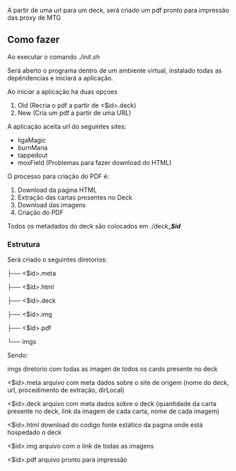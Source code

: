 A partir de uma url para um deck, será criado um pdf pronto para impressão das proxy de MTG

## Como fazer

Ao executar o comando *./init.sh*
 
Será aberto o programa dentro de um ambiente virtual, instalado todas as depêndencias e iniciará a aplicação.

Ao iniciar a aplicação há duas opçoes 
1. Old (Recria o pdf a partir de <$id>.deck)
2. New (Cria um pdf a partir de uma URL)

A aplicação aceita url do seguintes sites:

- ligaMagic
- burnMana
- tappedout
- moxField (Problemas para fazer download do HTML)

O processo para criação do PDF é:

1. Download da pagina HTML
2. Extração das cartas presentes no Deck
3. Download das imagens
4. Criação do PDF

Todos os metadados do deck são colocados em ./deck_***$id*** 

### Estrutura

Será criado o seguintes diretorios:

├── <$id>.meta

├── <$id>.html

├── <$id>.deck

├── <$id>.img

├── <$id>.pdf

└── imgs


Sendo:

imgs diretorio com todas as imagen de todos os cards presente no deck

<$id>.meta arquivo com meta dados sobre o site de origem (nome do deck, url, procedimento de extração, dirLocal)

<$id>.deck arquivo com meta dados sobre o deck (quantidade da carta presente no deck, link da imagem de cada carta, nome de cada imagem)

<$id>.html download do codigo fonte estático da pagina onde está hospedado o deck

<$id>.img arquivo com o link de todas as imagens

<$id>.pdf arquivo pronto para impressão


